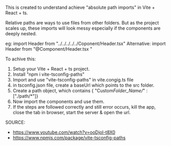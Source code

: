 This is created to understand achieve "absolute path imports" in Vite + React + ts.

Relative paths are ways to use files from other folders. But as the project scales up, these imports will look messy especially if the components are deeply nested.

eg: import Header from "../../../../../Coponent/Header.tsx"
Alternative: import Header from "@Component/Header.tsx "

To achive this:

1. Setup your Vite + React + ts project.
2. Install "npm i vite-tsconfig-paths"
3. Import and use "vite-tsconfig-paths" in vite.congig.ts file
4. in tsconfig.json file, create a baseUrl which points to the src folder.
5. Create a path object, which contains { "Custom*Folder_Name/*" : ["./path/*"]}
6. Now import the components and use them.
7. If the steps are followed correctly and still error occurs, kill the app, close the tab in browser, start the server & open the url.

SOURCE:
* https://www.youtube.com/watch?v=ooDjol-t8X0
* https://www.npmjs.com/package/vite-tsconfig-paths
 

